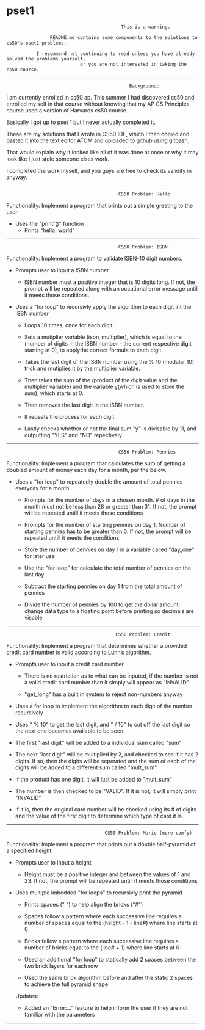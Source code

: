 # pset1

                                    ---       This is a warning.       ---

                    README.md contains some components to the solutions to cs50's pset1 problems.

               I recommend not continuing to read unless you have already solved the problems yourself,
                               or you are not interested in taking the cs50 course.

------------------------------------------------------------------------------------------------------------

                                                 Background:

I am currently enrolled in cs50 ap. This summer I had discovered cs50 and enrolled my self in that course without knowing that 
my AP CS Principles course used a version of Harvards cs50 course.

Basically I got up to pset 1 but I never actually completed it.

These are my solutions that I wrote in CS50 IDE, which I then copied and pasted it into the text editor ATOM and uploaded to 
github using gitbash.

That would explain why it looked like all of it was done at once or why it may look like I just stole someone elses work.

I completed the work myself, and you guys are free to check its validity in anyway.







-------------------------------------------------------------------------------------------------------------

                                             CS50 Problem: Hello

Functionality: Implement a program that prints out a simple greeting to the user.

- Uses the "printf()" function
  + Prints "hello, world"

-------------------------------------------------------------------------------------------------------------

                                             CS50 Problem: ISBN

Functionality: Implement a program to validate ISBN-10 digit numbers.

- Prompts user to input a ISBN number
  + ISBN number must a positive integer that is 10 digits long.
  If not, the prompt will be repeated along with an occational error message untill it meets those conditions.
  
  
 
- Uses a "for loop" to recursivly apply the algorithm to each digit int the ISBN number
  + Loops 10 times, once for each digit.
  
  + Sets a mutiplier variable (isbn_multiplier), which is equal to the 
  (number of digits in the ISBN number - the current respective digit starting at 0), to applythe correct formula to each digit.
  
  + Takes the last digit of the ISBN number using the % 10 (modular 10) trick and mutiplies
  it by the multiplier variable.
  
  + Then takes the sum of the (product of the digit value and the multiplier variable) and the 
  variable y(which is used to store the sum), which starts at 0.
  
  + Then removes the last digit in the ISBN number.
  
  + It repeats the process for each digit.
  
  + Lastly checks whether or not the final sum "y" is divisable by 11, and outputting "YES" and "NO" repectively.

-------------------------------------------------------------------------------------------------------------

                                             CS50 Problem: Pennies

Functionality: Implement a program that calculates the sum of getting a doubled amount of money each day for a month, per the below.

- Uses a "for loop" to repeatedly double the amount of total pennies everyday for a month
  + Prompts for the number of days in a chosen month. # of days in the month must not be less than 28
  or greater than 31. If not, the prompt will be repeated untill it meets those conditions
  
  + Prompts for the number of starting pennies on day 1. Number of starting pennies has to be greater than 0.
  If not, the prompt will be repeated untill it meets the conditions
  
  + Store the number of pennies on day 1 in a variable called "day_one" for later use
  
  + Use the "for loop" for calculate the total number of pennies on the last day
  
  + Subtract the starting pennies on day 1 from the total amount of pennies
  
  + Divide the number of pennies by 100 to get the dollar amount, change data type to a floating point
  before printing so decimals are visable

-------------------------------------------------------------------------------------------------------------

                                            CS50 Problem: Credit

Functionality: Implement a program that determines whether a provided credit card number is valid according to Luhn’s algorithm.

- Prompts user to input a credit card number
  + There is no restriction as to what can be inputed, if the number is not a valid credit card number
  than it simply will appear as "INVALID"
  
  + "get_long" has a built in system to reject non-numbers anyway
 
 - Uses a for loop to implement the algorithm to each digit of the number recursively
  + Uses "  % 10" to get the last digit, and " / 10" to cut off the last digit so the 
  next one becomes available to be seen.
  
  + The first "last digit" will be added to a individual sum called "sum"
  
  + The next "last digit" will be multiplied by 2, and checked to see if it has 2 digits. If so,
  then the digits will be seperated and the sum of each of the digits will be added to a different
  sum called "mult_sum"
  
  + If the product has one digit, it will just be added to "mult_sum"
  
  + The number is then checked to be "VALID". If it is not, it will simply print "INVALID"
  
  + If it is, then the original card number will be checked using its # of digits and the value of
  the first digit to determine which type of card it is.

-------------------------------------------------------------------------------------------------------------

                                        CS50 Problem: Mario (more comfy) 

Functionality: Implement a program that prints out a double half-pyramid of a specified height.

- Prompts user to input a height
  + Height must be a positive integer and between the values of 1 and 23.
  If not, the prompt will be repeated untill it meets those conditions
  
  
  
- Uses multiple imbedded "for loops" to recursivly print the pyramid
  + Prints spaces (" ") to help align the bricks ("#")
  
  + Spaces follow a pattern where each successive line requires a number of
  spaces equal to the (height - 1 - line#) where line starts at 0
  
  + Bricks follow a pattern where each successive line requires a number of
  bricks equal to the (line# + 1) where line starts at 0
  
  + Used an additional "for loop" to statically add 2 spaces between the two
  brick layers for each row
  
  + Used the same brick algorithm before and after the static 2 spaces to
  achieve the full pyramid shape
  
  Updates:
  + Added an "Error:..." feature to help inform the user if they are not familiar
  with the parameters

-------------------------------------------------------------------------------------------------------------
